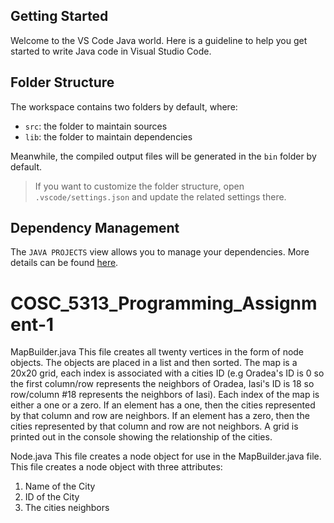 ## Getting Started

Welcome to the VS Code Java world. Here is a guideline to help you get started to write Java code in Visual Studio Code.

## Folder Structure

The workspace contains two folders by default, where:

- `src`: the folder to maintain sources
- `lib`: the folder to maintain dependencies

Meanwhile, the compiled output files will be generated in the `bin` folder by default.

> If you want to customize the folder structure, open `.vscode/settings.json` and update the related settings there.

## Dependency Management

The `JAVA PROJECTS` view allows you to manage your dependencies. More details can be found [here](https://github.com/microsoft/vscode-java-dependency#manage-dependencies).
# COSC_5313_Programming_Assignment-1

MapBuilder.java
This file creates all twenty vertices in the form of node objects. The objects are placed in a list and then sorted. The map is a 20x20 grid, each index is associated with a cities ID (e.g Oradea's ID is 0 so the first column/row represents the neighbors of Oradea, Iasi's ID is 18 so row/column #18 represents the neighbors of Iasi). Each index of the map is either a one or a zero. If an element has a one, then the cities represented by that column and row are neighbors. If an element has a zero, then the cities represented by that column and row are not neighbors. A grid is printed out in the console showing the relationship of the cities.

Node.java
This file creates a node object for use in the MapBuilder.java file. This file creates a node object with three attributes:
1. Name of the City
2. ID of the City
3. The cities neighbors
